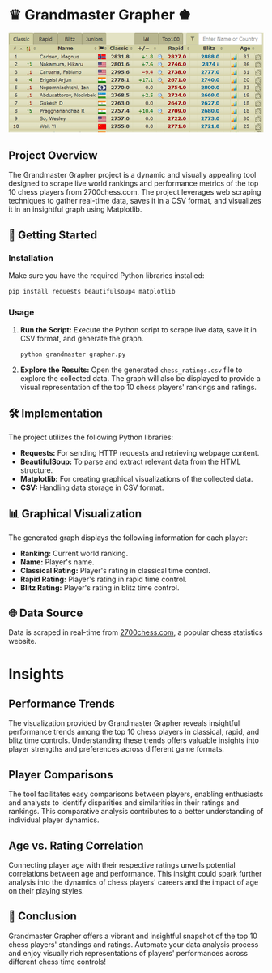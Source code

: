 # ♛ Grandmaster Grapher ♚
![Main Image](2700chess.png)
## Project Overview

The Grandmaster Grapher project is a dynamic and visually appealing tool designed to scrape live world rankings and performance metrics of the top 10 chess players from 2700chess.com. The project leverages web scraping techniques to gather real-time data, saves it in a CSV format, and visualizes it in an insightful graph using Matplotlib.

## 🚀 Getting Started

### Installation

Make sure you have the required Python libraries installed:

```bash
pip install requests beautifulsoup4 matplotlib
```

### Usage

1. **Run the Script:**
   Execute the Python script to scrape live data, save it in CSV format, and generate the graph.

   ```bash
   python grandmaster grapher.py
   ```

2. **Explore the Results:**
   Open the generated `chess_ratings.csv` file to explore the collected data. The graph will also be displayed to provide a visual representation of the top 10 chess players' rankings and ratings.

## 🛠 Implementation

The project utilizes the following Python libraries:

- **Requests:** For sending HTTP requests and retrieving webpage content.
- **BeautifulSoup:** To parse and extract relevant data from the HTML structure.
- **Matplotlib:** For creating graphical visualizations of the collected data.
- **CSV:** Handling data storage in CSV format.

## 📊 Graphical Visualization

The generated graph displays the following information for each player:

- **Ranking:** Current world ranking.
- **Name:** Player's name.
- **Classical Rating:** Player's rating in classical time control.
- **Rapid Rating:** Player's rating in rapid time control.
- **Blitz Rating:** Player's rating in blitz time control.

## 🌐 Data Source

Data is scraped in real-time from [2700chess.com](https://2700chess.com/), a popular chess statistics website.

# Insights

## Performance Trends
The visualization provided by Grandmaster Grapher reveals insightful performance trends among the top 10 chess players in classical, rapid, and blitz time controls. Understanding these trends offers valuable insights into player strengths and preferences across different game formats.

## Player Comparisons
The tool facilitates easy comparisons between players, enabling enthusiasts and analysts to identify disparities and similarities in their ratings and rankings. This comparative analysis contributes to a better understanding of individual player dynamics.

## Age vs. Rating Correlation
Connecting player age with their respective ratings unveils potential correlations between age and performance. This insight could spark further analysis into the dynamics of chess players' careers and the impact of age on their playing styles.

## 🎉 Conclusion

Grandmaster Grapher offers a vibrant and insightful snapshot of the top 10 chess players' standings and ratings. Automate your data analysis process and enjoy visually rich representations of players' performances across different chess time controls!
